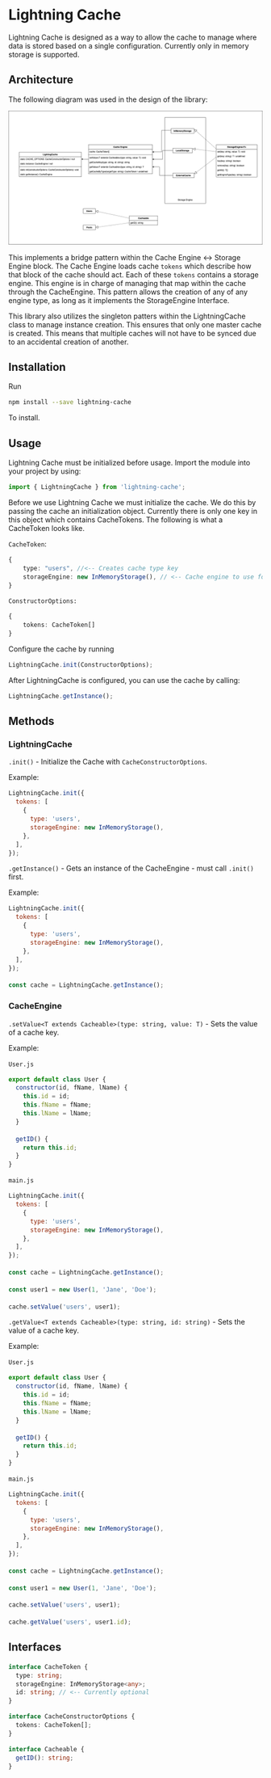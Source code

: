 # Lightning Cache

Lightning Cache is designed as a way to allow the cache to manage where data is stored based on a single configuration. Currently only in memory storage is supported.

## Architecture

The following diagram was used in the design of the library:

![Cache](./docs/LightningCache.png)

This implements a bridge pattern within the Cache Engine <-> Storage Engine block. The Cache Engine loads cache `tokens` which describe how that block of the cache should act. Each of these `tokens` contains a storage engine. This engine is in charge of managing that map within the cache through the CacheEngine. This pattern allows the creation of any of any engine type, as long as it implements the StorageEngine Interface.

This library also utilizes the singleton patters within the LightningCache class to manage instance creation. This ensures that only one master cache is created. This means that multiple caches will not have to be synced due to an accidental creation of another.

## Installation

Run

```bash
npm install --save lightning-cache
```

To install.

## Usage

Lightning Cache must be initialized before usage. Import the module into your project by using:

```js
import { LightningCache } from 'lightning-cache';
```

Before we use Lightning Cache we must initialize the cache. We do this by passing the cache an initialization object. Currently there is only one key in this object which contains CacheTokens. The following is what a CacheToken looks like.

`CacheToken`:

```ts
{
    type: "users", //<-- Creates cache type key
    storageEngine: new InMemoryStorage(), // <-- Cache engine to use for that key
}
```

`ConstructorOptions:`

```ts
{
    tokens: CacheToken[]
}
```

Configure the cache by running

```ts
LightningCache.init(ConstructorOptions);
```

After LightningCache is configured, you can use the cache by calling:

```ts
LightningCache.getInstance();
```

## Methods

### LightningCache

`.init()` - Initialize the Cache with `CacheConstructorOptions`.

Example:

```js
LightningCache.init({
  tokens: [
    {
      type: 'users',
      storageEngine: new InMemoryStorage(),
    },
  ],
});
```

`.getInstance()` - Gets an instance of the CacheEngine - must call `.init()` first.

Example:

```js
LightningCache.init({
  tokens: [
    {
      type: 'users',
      storageEngine: new InMemoryStorage(),
    },
  ],
});

const cache = LightningCache.getInstance();
```

### CacheEngine

`.setValue<T extends Cacheable>(type: string, value: T)` - Sets the value of a cache key.

Example:

`User.js`

```js
export default class User {
  constructor(id, fName, lName) {
    this.id = id;
    this.fName = fName;
    this.lName = lName;
  }

  getID() {
    return this.id;
  }
}
```

`main.js`

```js
LightningCache.init({
  tokens: [
    {
      type: 'users',
      storageEngine: new InMemoryStorage(),
    },
  ],
});

const cache = LightningCache.getInstance();

const user1 = new User(1, 'Jane', 'Doe');

cache.setValue('users', user1);
```

`.getValue<T extends Cacheable>(type: string, id: string)` - Sets the value of a cache key.

Example:

`User.js`

```js
export default class User {
  constructor(id, fName, lName) {
    this.id = id;
    this.fName = fName;
    this.lName = lName;
  }

  getID() {
    return this.id;
  }
}
```

`main.js`

```js
LightningCache.init({
  tokens: [
    {
      type: 'users',
      storageEngine: new InMemoryStorage(),
    },
  ],
});

const cache = LightningCache.getInstance();

const user1 = new User(1, 'Jane', 'Doe');

cache.setValue('users', user1);

cache.getValue('users', user1.id);
```

## Interfaces

```ts
interface CacheToken {
  type: string;
  storageEngine: InMemoryStorage<any>;
  id: string; // <-- Currently optional
}
```

```ts
interface CacheConstructorOptions {
  tokens: CacheToken[];
}
```

```ts
interface Cacheable {
  getID(): string;
}
```
